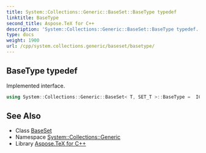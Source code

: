 ```yaml
---
title: System::Collections::Generic::BaseSet::BaseType typedef
linktitle: BaseType
second_title: Aspose.TeX for C++
description: 'System::Collections::Generic::BaseSet::BaseType typedef. Implemented interface in C++.'
type: docs
weight: 1900
url: /cpp/system.collections.generic/baseset/basetype/
---
```

## BaseType typedef


Implemented interface.

```cpp
using System::Collections::Generic::BaseSet< T, SET_T >::BaseType =  ICollection<T>
```

## See Also

* Class [BaseSet](../)
* Namespace [System::Collections::Generic](../../)
* Library [Aspose.TeX for C++](../../../)
